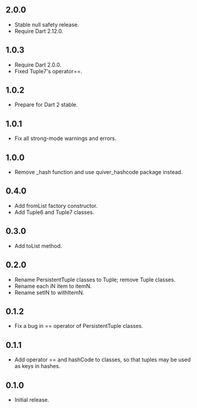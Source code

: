 ## 2.0.0

- Stable null safety release.
- Require Dart 2.12.0.

## 1.0.3

- Require Dart 2.0.0.
- Fixed Tuple7's operator==.

## 1.0.2

- Prepare for Dart 2 stable.

## 1.0.1

- Fix all strong-mode warnings and errors.

## 1.0.0

- Remove \_hash function and use quiver_hashcode package instead.

## 0.4.0

- Add fromList factory constructor.
- Add Tuple6 and Tuple7 classes.

## 0.3.0

- Add toList method.

## 0.2.0

- Rename PersistentTuple classes to Tuple; remove Tuple classes.
- Rename each iN item to itemN.
- Rename setIN to withItemN.

## 0.1.2

- Fix a bug in == operator of PersistentTuple classes.

## 0.1.1

- Add operator == and hashCode to classes, so that tuples may be used as
  keys in hashes.

## 0.1.0

- Initial release.

